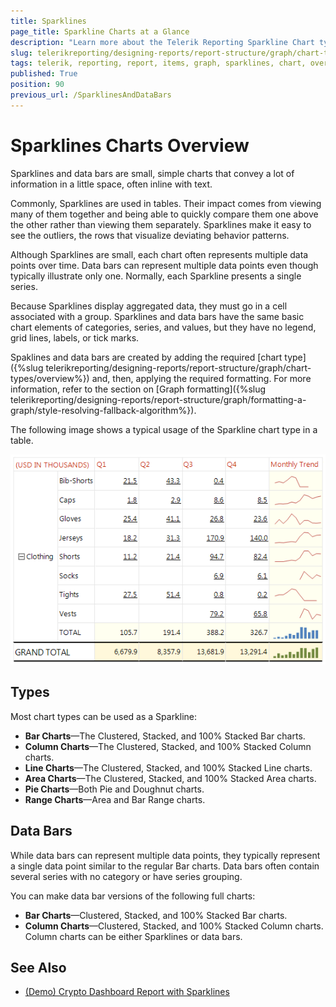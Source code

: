 ```yaml
---
title: Sparklines
page_title: Sparkline Charts at a Glance
description: "Learn more about the Telerik Reporting Sparkline Chart types supported by the Graph report item and how you may use them in Telerik Reports."
slug: telerikreporting/designing-reports/report-structure/graph/chart-types/sparklines
tags: telerik, reporting, report, items, graph, sparklines, chart, overview
published: True
position: 90
previous_url: /SparklinesAndDataBars
---
```


# Sparklines Charts Overview

Sparklines and data bars are small, simple charts that convey a lot of information in a little space, often inline with text.

Commonly, Sparklines are used in tables. Their impact comes from viewing many of them together and being able to quickly compare them one above the other rather than viewing them separately. Sparklines make it easy to see the outliers, the rows that visualize deviating behavior patterns.

Although Sparklines are small, each chart often represents multiple data points over time. Data bars can represent multiple data points even though typically illustrate only one. Normally, each Sparkline presents a single series.

Because Sparklines display aggregated data, they must go in a cell associated with a group. Sparklines and data bars have the same basic chart elements of categories, series, and values, but they have no legend, grid lines, labels, or tick marks.

Spaklines and data bars are created by adding the required [chart type]({%slug telerikreporting/designing-reports/report-structure/graph/chart-types/overview%}) and, then, applying the required formatting. For more information, refer to the section on [Graph formatting]({%slug telerikreporting/designing-reports/report-structure/graph/formatting-a-graph/style-resolving-fallback-algorithm%}).

The following image shows a typical usage of the Sparkline chart type in a table.

![Preview of a Crosstab with Graph Items with Sparklines Charts](images/SparklineChart.png)

## Types

Most chart types can be used as a Sparkline:

* __Bar Charts__&mdash;The Clustered, Stacked, and 100% Stacked Bar charts.
* __Column Charts__&mdash;The Clustered, Stacked, and 100% Stacked Column charts.
* __Line Charts__&mdash;The Clustered, Stacked, and 100% Stacked Line charts.
* __Area Charts__&mdash;The Clustered, Stacked, and 100% Stacked Area charts.
* __Pie Charts__&mdash;Both Pie and Doughnut charts.
* __Range Charts__&mdash;Area and Bar Range charts.

## Data Bars

While data bars can represent multiple data points, they typically represent a single data point similar to the regular Bar charts. Data bars often contain several series with no category or have series grouping.

You can make data bar versions of the following full charts:

* __Bar Charts__&mdash;Clustered, Stacked, and 100% Stacked Bar charts.
* __Column Charts__&mdash;Clustered, Stacked, and 100% Stacked Column charts. Column charts can be either Sparklines or data bars.

## See Also

* [(Demo) Crypto Dashboard Report with Sparklines](https://demos.telerik.com/reporting/crypto-dashboard)
